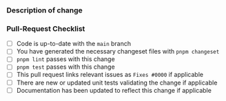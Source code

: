 <!--
  😀 Wonderful!  Thank you for opening a pull request.

  Please fill in the information below to expedite the review
  and (hopefully) merge of your change.
-->

### Description of change

<!--
  Please be clear and concise what the change is intended to do,
  why this change is needed, and how you've verified that it
  corrects what you intended.

  In some cases it may be helpful to include the current behavior
  and the new behavior.

  If the change is related to an open issue, you can link it here.
  If you include `Fixes #0000` (replacing `0000` with the issue number)
  when this is merged it will automatically mark the issue as fixed and
  close it.
-->

### Pull-Request Checklist

<!--
  Please make sure to review and check all of the following.

  If an item is not applicable, you can add "N/A" to the end.
-->

- [ ] Code is up-to-date with the `main` branch
- [ ] You have generated the necessary changeset files with `pnpm changeset`
- [ ] `pnpm lint` passes with this change
- [ ] `pnpm test` passes with this change
- [ ] This pull request links relevant issues as `Fixes #0000` if applicable
- [ ] There are new or updated unit tests validating the change if applicable
- [ ] Documentation has been updated to reflect this change if applicable

<!--
  🎉 Thank you for contributing!
-->
